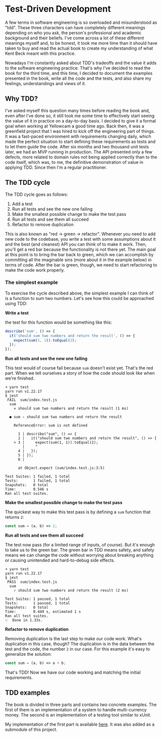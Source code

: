 # Test-Driven Development

A few terms in software engineering is so overloaded and misunderstood as "tdd". These three characters can have completely different meanings depending on who you ask, the person's professional and academic background and their beliefs. I've come across a lot of these different meanings myself and, to be honest, it took me more time than it should have taken to buy and read the actual book to create my understanding of what Kent Beck meant with this practice.

Nowadays I'm constantly asked about TDD's tradeoffs and the value it adds to the software engineering practice. That's why I've decided to read the book for the third time, and this time, I decided to document the examples presented in the book, write all the code and the tests, and also share my feelings, understandings and views of it.

## Why TDD?

I've asked myself this question many times before reading the book and, even after I've done so, it still took me some time to effectively start seeing the value of it in practice on a day-to-day basis. I decided to give it a formal goal when working at Yellowcam a good time ago. Back then, it was a greenfield project that I was hired to kick off the engineering part of things. It was a fast-paced environment with requirements changing daily, which made the perfect situation to start defining these requirements as tests and to let them guide the code. After six months and two thousand unit tests later, we had an MVP running in production. The API presented only a few defects, more related to domain rules not being applied correctly than to the code itself, which was, to me, the definitive demonstration of value in applying TDD. Since then I'm a regular practitioner.

## The TDD cycle

The TDD cycle goes as follows:

1. Add a test
2. Run all tests and see the new one failing
3. Make the smallest possible change to make the test pass
4. Run all tests and see them all succeed
5. Refactor to remove duplication

This is also known as "red -> green -> refactor". Whenever you need to add new code to the codebase, you write a test with some assumptions about it and the best (and cleanest) API you can think of to make it work. Then, you'll get a red bar because the functionality is not there yet. The main goal at this point is to bring the bar back to green, which we can accomplish by committing all the imaginable sins (more about it in the example below) in terms of code. After the bar is green, though, we need to start refactoring to make the code work properly.

### The simplest example

To exercise the cycle described above, the simplest example I can think of is a function to sum two numbers. Let's see how this could be approached using TDD:

**Write a test**

the test for this function would be something like this:

```javascript
describe('sum', () => {
  it('should sum two numbers and return the result', () => {
    expect(sum(1, 1)).toEqual(2);
  });
});
```

**Run all tests and see the new one failing**

This test would of course fail because `sum` doesn't exist yet. That's the red part. When we tell ourselves a story of how the code should look like when we're finished.

```
➜ yarn test
yarn run v1.22.17
$ jest
 FAIL  sum/index.test.js
  sum
    ✕ should sum two numbers and return the result (1 ms)

  ● sum › should sum two numbers and return the result

    ReferenceError: sum is not defined

      1 | describe("sum", () => {
      2 |   it("should sum two numbers and return the result", () => {
    > 3 |     expect(sum(1, 1)).toEqual(2);
        |     ^
      4 |   });
      5 | });
      6 |

      at Object.expect (sum/index.test.js:3:5)

Test Suites: 1 failed, 1 total
Tests:       1 failed, 1 total
Snapshots:   0 total
Time:        0.546 s
Ran all test suites.
```

**Make the smallest possible change to make the test pass**

The quickest way to make this test pass is by defining a `sum` function that returns `2`:

```javascript
const sum = (a, b) => 2;
```

**Run all tests and see them all succeed**

The test now pass (for a limited range of inputs, of course). But it's enough to take us to the green bar. The green bar in TDD means safety, and safety means we can change the code without worrying about breaking anything or causing unintended and hard-to-debug side effects.

```
➜ yarn test
yarn run v1.22.17
$ jest
 PASS  sum/index.test.js
  sum
    ✓ should sum two numbers and return the result (2 ms)

Test Suites: 1 passed, 1 total
Tests:       1 passed, 1 total
Snapshots:   0 total
Time:        0.449 s, estimated 1 s
Ran all test suites.
✨  Done in 1.33s.
```

**Refactor to remove duplication**

Removing duplication is the last step to make our code work. What's duplication in this case, though? The duplication is in the data between the test and the code, the number `2` in our case. For this example it's easy to generalize the solution:

```javascript
const sum = (a, b) => a + b;
```

That's TDD! Now we have our code working and matching the initial requirements.

## TDD examples

The book is divided in three parts and contains two concrete examples. The first of them is an implementation of a system to handle multi-currency money. The second is an implementation of a testing tool similar to xUnit.

My implementation of the first part is available [here](https://github.com/kaiosilveira/tdd-money-example). It was also added as a submodule of this project.
